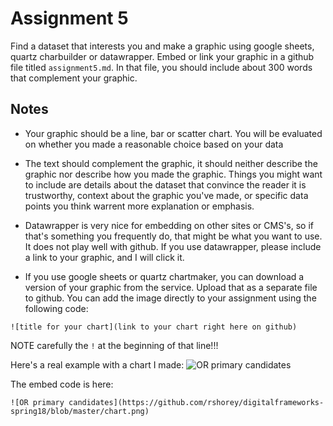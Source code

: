 # Assignment 5

Find a dataset that interests you and make a graphic using google sheets, quartz charbuilder or datawrapper. Embed or link your graphic in a github file titled `assignment5.md`. In that file, you should include about 300 words that complement your graphic.

## Notes

* Your graphic should be a line, bar or scatter chart. You will be evaluated on whether you made a reasonable choice based on your data

* The text should complement the graphic, it should neither describe the graphic nor describe how you made the graphic. Things you might want to include are details about the dataset that convince the reader it is trustworthy, context about the graphic you've made, or specific data points you think warrent more explanation or emphasis.

* Datawrapper is very nice for embedding on other sites or CMS's, so if that's something you frequently do, that might be what you want to use. It does not play well with github. If you use datawrapper, please include a link to your graphic, and I will click it.

* If you use google sheets or quartz chartmaker, you can download a version of your graphic from the service. Upload that as a separate file to github. You can add the image directly to your assignment using the following code:

`![title for your chart](link to your chart right here on github)`

NOTE carefully the `!` at the beginning of that line!!!

Here's a real example with a chart I made:
![OR primary candidates](https://github.com/rshorey/digitalframeworks-spring18/blob/master/chart.png)

The embed code is here:

`![OR primary candidates](https://github.com/rshorey/digitalframeworks-spring18/blob/master/chart.png)`
